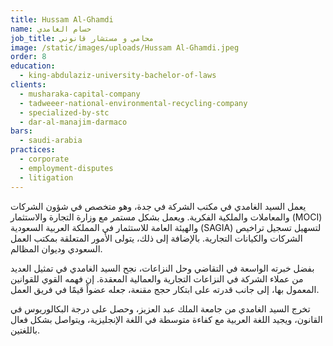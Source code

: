 ```yaml
---
title: Hussam Al-Ghamdi
name: حسام الغامدي
job_title: محامي و مستشار قانوني
image: /static/images/uploads/Hussam Al-Ghamdi.jpeg
order: 8
education:
  - king-abdulaziz-university-bachelor-of-laws
clients:
  - musharaka-capital-company
  - tadweeer-national-environmental-recycling-company
  - specialized-by-stc
  - dar-al-manajim-darmaco
bars:
  - saudi-arabia
practices:
  - corporate
  - employment-disputes
  - litigation
---
```

يعمل السيد الغامدي في مكتب الشركة في جدة، وهو متخصص في شؤون الشركات والمعاملات والملكية الفكرية. ويعمل بشكل مستمر مع وزارة التجارة والاستثمار (MOCI) والهيئة العامة للاستثمار في المملكة العربية السعودية (SAGIA) لتسهيل تسجيل تراخيص الشركات والكيانات التجارية. بالإضافة إلى ذلك، يتولى الأمور المتعلقة بمكتب العمل السعودي وديوان المظالم.

بفضل خبرته الواسعة في التقاضي وحل النزاعات، نجح السيد الغامدي في تمثيل العديد من عملاء الشركة في النزاعات التجارية والعمالية المعقدة. إن فهمه القوي للقوانين المعمول بها، إلى جانب قدرته على ابتكار حجج مقنعة، جعله عضواً قيمًا في فريق العمل.

تخرج السيد الغامدي من جامعة الملك عبد العزيز، وحصل على درجة البكالوريوس في القانون، ويجيد اللغة العربية مع كفاءة متوسطة في اللغة الإنجليزية، ويتواصل بشكل فعال باللغتين.
